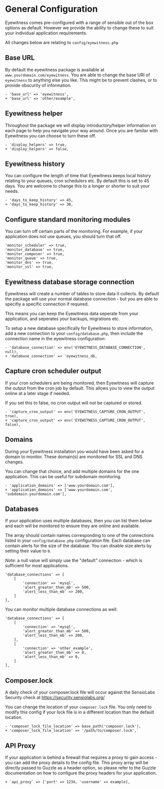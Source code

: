 # General Configuration

Eyewitness comes pre-configured with a range of sensible out of the box options as default. However we provide the ability to change these to suit your individual application requirements.

All changes below are relating to `config/eyewitness.php`


## Base URL

By default the eyewitness package is available at `www.yourdomain.com/eyewitness`. You are able to change the base URI of `eyewitness` to anything else you like. This might be to prevent clashes, or to provide obscurity of information.

    - 'base_url' => 'eyewitness',
    + 'base_url' => 'other/example',


## Eyewitness helper

Throughout the package we will display introductory/helper information on each page to help you navigate your way around. Once you are familar with Eyewitness you can choose to turn these off.

    - 'display_helpers' => true,
    + 'display_helpers' => false,


## Eyewitness history

You can configure the length of time that Eyewitness keeps local history relating to your queues, cron schedulers etc. By default this is set to 45 days. You are welcome to change this to a longer or shorter to suit your needs.

    - 'days_to_keep_history' => 45,
    + 'days_to_keep_history' => 30,


## Configure standard monitoring modules

You can turn off certain parts of the monitoring. For example, if your application does not use queues, you should turn that off.

    'monitor_scheduler' => true,
    'monitor_database' => true,
    'monitor_composer' => true,
    'monitor_queue' => true,
    'monitor_dns' => true,
    'monitor_ssl' => true,


## Eyewitness database storage connection

Eyewitness will create a number of tables to store data it collects. By default the package will use your normal database connection - but you are able to specifiy a specific connection if required.

This means you can keep the Eyewitness data seperate from your application, and seperates your backups, migrations etc.

To setup a new database specifically for Eyewitness to store information, add a new connection to your `config/database.php`, then include the connection name in the eyewitness configuration:

    - 'database_connection' => env('EYEWITNESS_DATABASE_CONNECTION', null),
    + 'database_connection' => 'eyewitness_db,


## Capture cron scheduler output

If your cron schedulers are being monitored, then Eyewitness will capture the output from the cron job by default. This allows you to view the output online at a later stage if needed.

If you set this to false, no cron output will not be captured or stored.

    - 'capture_cron_output' => env('EYEWITNESS_CAPTURE_CRON_OUTPUT', true),
    + 'capture_cron_output' => env('EYEWITNESS_CAPTURE_CRON_OUTPUT', false),


## Domains

During your Eyewitness installation you would have been asked for a domain to monitor. These domain(s) are monitored for SSL and DNS changes.

You can change that choice, and add multiple domains for the one application. This can be useful for subdomain monitoring.

    - 'application_domains' => ['www.yourdomain.com'],
    + 'application_domains' => ['www.yourdomain.com', 'subdomain.yourdomain.com'],


## Databases

If your application uses multiple databases, then you can list them below and each will be monitored to ensure they are online and available.

The array should contain names corresponding to one of the connections listed in your `config/database.php` configuration file. Each database can contain alerts for the size of the database. You can disable size alerts by setting their value to `0`.

*Note:* a null value will simply use the "default" connection - which is sufficient for most applications.

    'database_connections' => [
        [
            'connection' => 'mysql',
            'alert_greater_than_mb' => 500,
            'alert_less_than_mb' => 200,
        ]
    ],

You can monitor multiple database connections as well:


    'database_connections' => [
        [
            'connection' => 'mysql',
            'alert_greater_than_mb' => 500,
            'alert_less_than_mb' => 200,
        ],
        [
            'connection' => 'other_example',
            'alert_greater_than_mb' => 0,
            'alert_less_than_mb' => 0,
        ]
    ],


## Composer.lock

A daily check of your composer.lock file will occur against the SensioLabs Security check at https://security.sensiolabs.org/

You can change the location of your `composer.lock` file. You only need to modify this config if your lock file is in a different location than the default location.

    - 'composer_lock_file_location' => base_path('composer.lock'),
    + 'composer_lock_file_location' => '/path/to/composer.lock',`


## API Proxy

If your application is behind a firewall that requires a proxy to gain access - you can add the proxy details to the config file. This proxy array will be directly passed to Guzzle as a header option, so please refer to the Guzzle documentation on how to configure the proxy headers for your application.

    + `api_proxy` => ['port' => 1234, 'username' => example],

